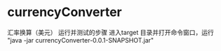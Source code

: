 # currencyConverter
汇率换算（美元）
 运行并测试的步骤
 进入target 目录并打开命令窗口，运行 "java -jar currencyConverter-0.0.1-SNAPSHOT.jar"
 
